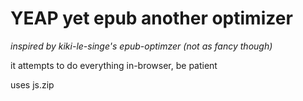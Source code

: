 # YEAP yet epub another optimizer

*inspired by kiki-le-singe's epub-optimzer (not as fancy though)*

it attempts to do everything in-browser, be patient


uses js.zip
